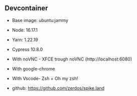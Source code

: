 ## Devcontainer

- Base image: ubuntu:jammy
- Node: 16.17.1
- Yarn: 1.22.19
- Cypress 10.8.0
- With noVNC - XFCE trough noVNC (http://localhost:6080)
- With google-chrome
- With Vscode- Zsh + Oh my zsh!

- github: https://github.com/zerdos/spike.land
